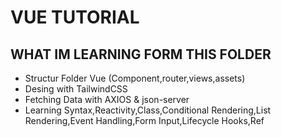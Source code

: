# VUE TUTORIAL

## WHAT IM LEARNING FORM THIS FOLDER

- Structur Folder Vue (Component,router,views,assets)
- Desing with TailwindCSS
- Fetching Data with AXIOS & json-server
- Learning Syntax,Reactivity,Class,Conditional Rendering,List Rendering,Event Handling,Form Input,Lifecycle Hooks,Ref
